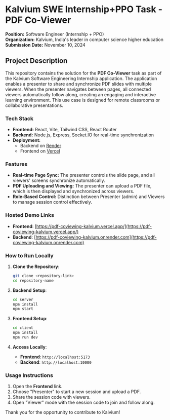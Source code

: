 
# Kalvium SWE Internship+PPO Task - PDF Co-Viewer

**Position:** Software Engineer (Internship + PPO)  
**Organization:** Kalvium, India's leader in computer science higher education  
**Submission Date:** November 10, 2024

## Project Description

This repository contains the solution for the **PDF Co-Viewer** task as part of the Kalvium Software Engineering Internship application. The application enables a presenter to share and synchronize PDF slides with multiple viewers. When the presenter navigates between pages, all connected viewers automatically follow along, creating an engaging and interactive learning environment. This use case is designed for remote classrooms or collaborative presentations.

### Tech Stack
- **Frontend:** React, Vite, Tailwind CSS, React Router
- **Backend:** Node.js, Express, Socket.IO for real-time synchronization
- **Deployment:** 
  - Backend on [Render](https://render.com)
  - Frontend on [Vercel](https://vercel.com)

### Features
- **Real-time Page Sync:** The presenter controls the slide page, and all viewers' screens synchronize automatically.
- **PDF Uploading and Viewing:** The presenter can upload a PDF file, which is then displayed and synchronized across viewers.
- **Role-Based Control:** Distinction between Presenter (admin) and Viewers to manage session control effectively.

### Hosted Demo Links
- **Frontend**: [https://pdf-coviewing-kalvium.vercel.app/](https://pdf-coviewing-kalvium.vercel.app/)
- **Backend**: [https://pdf-coviewing-kalvium.onrender.com](https://pdf-coviewing-kalvium.onrender.com)

### How to Run Locally

1. **Clone the Repository**:
   ```bash
   git clone <repository-link>
   cd repository-name
   ```

2. **Backend Setup**:
   ```bash
   cd server
   npm install
   npm start
   ```

3. **Frontend Setup**:
   ```bash
   cd client
   npm install
   npm run dev
   ```

4. **Access Locally**:
   - **Frontend**: `http://localhost:5173`
   - **Backend**: `http://localhost:10000`

### Usage Instructions
1. Open the **Frontend** link.
2. Choose "Presenter" to start a new session and upload a PDF.
3. Share the session code with viewers.
4. Open "Viewer" mode with the session code to join and follow along.

Thank you for the opportunity to contribute to Kalvium!

